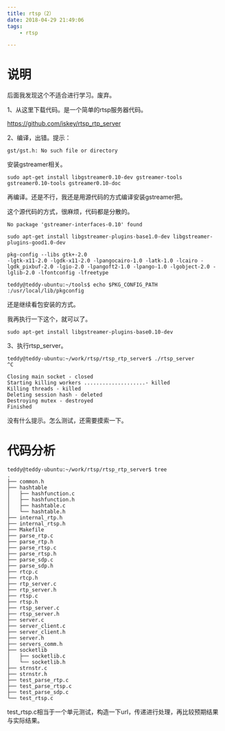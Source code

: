 ```yaml
---
title: rtsp（2）
date: 2018-04-29 21:49:06
tags:
	- rtsp

---
```




# 说明

后面我发现这个不适合进行学习。废弃。



1、从这里下载代码。是一个简单的rtsp服务器代码。

https://github.com/iskey/rtsp_rtp_server

2、编译，出错。提示：

```
gst/gst.h: No such file or directory
```

安装gstreamer相关。

```
sudo apt-get install libgstreamer0.10-dev gstreamer-tools gstreamer0.10-tools gstreamer0.10-doc
```

再编译。还是不行，我还是用源代码的方式编译安装gstreamer把。

这个源代码的方式，很麻烦，代码都是分散的。

```
No package 'gstreamer-interfaces-0.10' found
```

```
sudo apt-get install libgstreamer-plugins-base1.0-dev libgstreamer-plugins-good1.0-dev
```

```
pkg-config --libs gtk+-2.0
-lgtk-x11-2.0 -lgdk-x11-2.0 -lpangocairo-1.0 -latk-1.0 -lcairo -lgdk_pixbuf-2.0 -lgio-2.0 -lpangoft2-1.0 -lpango-1.0 -lgobject-2.0 -lglib-2.0 -lfontconfig -lfreetype
```

```
teddy@teddy-ubuntu:~/tools$ echo $PKG_CONFIG_PATH 
:/usr/local/lib/pkgconfig
```

还是继续看包安装的方式。

我再执行一下这个，就可以了。

```
sudo apt-get install libgstreamer-plugins-base0.10-dev
```

3、执行rtsp_server。

```
teddy@teddy-ubuntu:~/work/rtsp/rtsp_rtp_server$ ./rtsp_server 
^C

Closing main socket - closed
Starting killing workers ....................- killed
Killing threads - killed
Deleting session hash - deleted
Destroying mutex - destroyed
Finished
```

没有什么提示。怎么测试，还需要摸索一下。



# 代码分析

```
teddy@teddy-ubuntu:~/work/rtsp/rtsp_rtp_server$ tree
.
├── common.h
├── hashtable
│   ├── hashfunction.c
│   ├── hashfunction.h
│   ├── hashtable.c
│   └── hashtable.h
├── internal_rtp.h
├── internal_rtsp.h
├── Makefile
├── parse_rtp.c
├── parse_rtp.h
├── parse_rtsp.c
├── parse_rtsp.h
├── parse_sdp.c
├── parse_sdp.h
├── rtcp.c
├── rtcp.h
├── rtp_server.c
├── rtp_server.h
├── rtsp.c
├── rtsp.h
├── rtsp_server.c
├── rtsp_server.h
├── server.c
├── server_client.c
├── server_client.h
├── server.h
├── servers_comm.h
├── socketlib
│   ├── socketlib.c
│   └── socketlib.h
├── strnstr.c
├── strnstr.h
├── test_parse_rtp.c
├── test_parse_rtsp.c
├── test_parse_sdp.c
└── test_rtsp.c
```



test_rtsp.c相当于一个单元测试，构造一下url，传递进行处理，再比较预期结果与实际结果。



